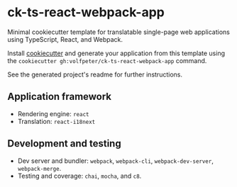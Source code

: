 # ck-ts-react-webpack-app

Minimal cookiecutter template for translatable single-page web applications using TypeScript, React, and Webpack.

Install [cookiecutter](https://cookiecutter.readthedocs.io/) and generate your application from this template using the `cookiecutter gh:volfpeter/ck-ts-react-webpack-app` command.

See the generated project's readme for further instructions.

## Application framework

-   Rendering engine: `react`
-   Translation: `react-i18next`

## Development and testing

-   Dev server and bundler: `webpack`, `webpack-cli`, `webpack-dev-server`, `webpack-merge`.
-   Testing and coverage: `chai`, `mocha`, and `c8`.
